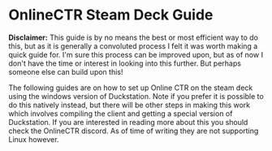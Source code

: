 # OnlineCTR Steam Deck Guide


<b>Disclaimer:</b> This guide is by no means the best or most efficient way to do this, but as it is generally a convoluted process I felt it 
was worth making a quick guide for. I'm sure this process can be improved upon, but as of now I don't have the time or interest
in looking into this further. But perhaps someone else can build upon this!


The following guides are on how to set up Online CTR on the steam deck using the windows version of Duckstation. Note if you prefer
it is possible to do this natively instead, but there will be other steps in making this work which involves compiling the client
and getting a special version of Duckstation. If you are interested in reading more about this you should check the OnlineCTR
discord. As of time of writing they are not supporting Linux however.